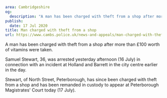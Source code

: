 ```yaml
area: Cambridgeshire
og:
  description: "A man has been charged with theft from a shop after more than \xA3100 worth of vitamins were taken."
publish:
  date: 17 Jul 2020
title: Man charged with theft from a shop
url: https://www.cambs.police.uk/news-and-appeals/man-charged-with-theft-from-a-shop-1
```

A man has been charged with theft from a shop after more than £100 worth of vitamins were taken.

Samuel Stewart, 36, was arrested yesterday afternoon (16 July) in connection with an incident at Holland and Barrett in the city centre earlier in the day.

Stewart, of North Street, Peterborough, has since been charged with theft from a shop and has been remanded in custody to appear at Peterborough Magistrates' Court today (17 July).
